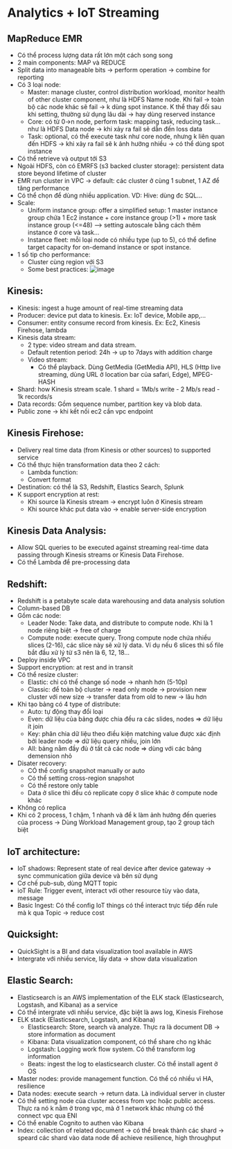 # Analytics + IoT Streaming

## MapReduce EMR
 - Có thể process lượng data rất lớn một cách song song
 - 2 main components: MAP và REDUCE
 - Split data into manageable bits -> perform operation -> combine for reporting
 - Có 3 loại node:
   - Master: manage cluster, control distribution workload, monitor health of other cluster component, như là HDFS Name node. Khi fail -> toàn bộ các node khác sẽ fail -> k dùng spot instance. K thể thay đổi sau khi setting, thường sử dụng lâu dài -> hay dùng reserved instance
   - Core: có từ 0->n node, perform task: mapping task, reducing task... như là HDFS Data node -> khi xảy ra fail sẽ dẫn đến loss data
   - Task: optional, có thể execute task như core node, nhưng k liên quan đến HDFS -> khi xảy ra fail sẽ k ảnh hưởng nhiều -> có thể dùng spot instance
 - Có thể retrieve và output tới S3
 - Ngoài HDFS, còn có EMRFS (s3 backed cluster storage): persistent data store beyond lifetime of cluster
 - EMR run cluster in VPC -> default: các cluster ở cùng 1 subnet, 1 AZ để tăng performance 
 - Có thể chọn để dùng nhiều application. VD: Hive: dùng đc SQL...
 - Scale:
   - Uniform instance group: offer a simplified setup: 1 master instance group chứa 1 Ec2 instance + core instance group (>1) + more task instance group (<=48) --> setting autoscale bằng cách thêm instance ở core và task...
   - Instance fleet: mỗi loại node có nhiều type (up to 5), có thể define target capacity for on-demand instance or spot instance.
 - 1 số tip cho performance:
   - Cluster cùng region với S3
   - Some best practices: ![image](https://user-images.githubusercontent.com/40649408/70156234-f6680700-16f6-11ea-95c5-80d1c962196c.png)
   

## Kinesis:
 - Kinesis: ingest a huge amount of real-time streaming data
 - Producer: device put data to kinesis. Ex: IoT device, Mobile app,...
 - Consumer: entity consume record from kinesis. Ex: Ec2, Kinesis Firehose, lambda
 - Kinesis data stream: 
   - 2 type: video stream and data stream. 
   - Default retention period: 24h -> up to 7days with addition charge
   - Video stream:
      - Có thể playback. Dùng GetMedia (GetMedia API), HLS (Http live streaming, dùng URL ở location bar của safari, Edge), MPEG-HASH
 - Shard: how Kinesis stream scale. 1 shard = 1Mb/s write - 2 Mb/s read - 1k records/s
 - Data records: Gồm sequence number, partition key và blob data.
 - Public zone -> khi kết nối ec2 cần vpc endpoint
 
 ## Kinesis Firehose:
  - Delivery real time data (from Kinesis or other sources) to supported service
  - Có thể thực hiện transformation data theo 2 cách:
    - Lambda function:
    - Convert format
  - Destination: có thể là S3, Redshift, Elastics Search, Splunk
  - K support encryption at rest:
    - Khi source là Kinesis stream -> encrypt luôn ở Kinesis stream
    - Khi source khác put data vào -> enable server-side encryption
    
## Kinesis Data Analysis:
  - Allow SQL queries to be executed against streaming real-time data passing through Kinesis streams or Kinesis Data Firehose.
  - Có thể Lambda để pre-processing data

## Redshift:
  - Redshift is a petabyte scale data warehousing and data analysis solution
  - Column-based DB
  - Gồm các node:
    - Leader Node: Take data, and distribute to compute node. Khi là 1 node riêng biệt -> free of charge
    - Compute node: execute query. Trong compute node chứa nhiều slices (2-16), các slice này sẽ xử lý data. Ví dụ nếu 6 slices thì số file bắt đầu xử lý từ s3 nên là 6, 12, 18...
  - Deploy inside VPC
  - Support encryption: at rest and in transit
  - Có thể resize cluster:
    - Elastic: chỉ có thể change số node -> nhanh hơn (5-10p)
    - Classic: để toàn bộ cluster -> read only mode -> provision new cluster với new size -> transfer data from old to new -> lâu hơn
  - Khi tạo bảng có 4 type of distribute:
     - Auto: tự động thay đổi loại
     - Even: dữ liệu của bảng được chia đều ra các slides, nodes => dữ liệu ít join
     - Key: phân chia dữ liệu theo điều kiện matching value được xác định bởi leader node => dữ liệu query nhiều, join lớn
     - All: bảng nằm đầy đủ ở tất cả các node => dùng với các bảng demension nhỏ
  - Disater recovery:
     - CÓ thể config snapshot manually or auto
     - Có thể setting cross-region snapshot
     - Có thể restore only table
     - Data ở slice thì đều có replicate copy ở slice khác ở compute node khác
  - Không có replica
  - Khi có 2 process, 1 chậm, 1 nhanh và để k làm ảnh hưởng đến queries của process -> Dùng Workload Management group, tạo 2 group tách biệt

## IoT architecture:
  - IoT shadows: Represent state of real device after device gateway -> sync communication giữa device và bên sử dụng
  - Cơ chế pub-sub, dùng MQTT topic
  - ioT Rule: Trigger event, interact với other resource tùy vào data, message
  - Basic Ingest: Có thể config IoT things có thể interact trực tiếp đến rule mà k qua Topic -> reduce cost

## Quicksight:
  - QuickSight is a BI and data visualization tool available in AWS
  - Intergrate với nhiều service, lấy data -> show data visualization

## Elastic Search:
  - Elasticsearch is an AWS implementation of the ELK stack (Elasticsearch, Logstash, and Kibana) as a service
  - Có thể intergrate với nhiều service, đặc biệt là aws log, Kinesis Firehose
  - ELK stack (Elasticsearch, Logstash, and Kibana)
    - Elasticsearch: Store, search và analyze. Thực ra là document DB -> store information as document
    - Kibana: Data visualization component, có thể share cho ng khác
    - Logstash: Logging work flow system. Có thể transform log information
    - Beats: ingest the log to elasticsearch cluster. Có thể install agent ở OS
  - Master nodes: provide management function. Có thể có nhiều vì HA, resilience
  - Data nodes: execute search -> return data. Là individual server in cluster
  - Có thể setting node của cluster access from vpc hoặc public access. Thực ra nó k nằm ở trong vpc, mà ở 1 network khác nhưng có thể connect vpc qua ENI
  - Có thể enable Cognito to authen vào Kibana
  - Index: collection of related document -> có thể break thành các shard -> speard các shard vào data node để achieve resilience, high throughput
